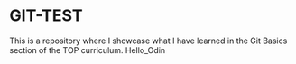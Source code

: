 # GIT-TEST
This is a repository where I showcase what I have learned in the Git Basics section of the TOP curriculum.
Hello_Odin